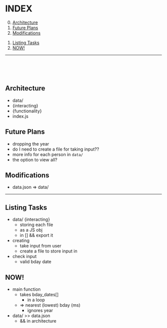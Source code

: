# INDEX
0) [Architecture](#architecture)
1) [Future Plans](#future-plans)
1) [Modifications](#modifications)
<!--  -->
1) [Listing Tasks](#listing-tasks)
1) [NOW!](#now)
___
<br><br><br>


## Architecture
- data/  <!-- iterable -->
- {interacting} <!-- retrieving -->
- {functionality}  <!-- main() -->
- index.js  <!-- just ouput -->


## Future Plans
- dropping the year
- do I need to create a file for taking input??
- more info for each person in `data/`
- the option to view all?


## Modifications
- data.json => data/
___

## Listing Tasks
- data/ {interacting}
    - storing each file
    - as a JS obj
    - in [] && export it
- creating
    - take input from user
    - create a file to store input in
- check input
    - valid bday date


## NOW!
- main function
    - takes bday_dates[]
        - in a loop
    - => nearest (lowest) bday (ms)
        - ignores year
- data/ >> data.json
    - && in architecture